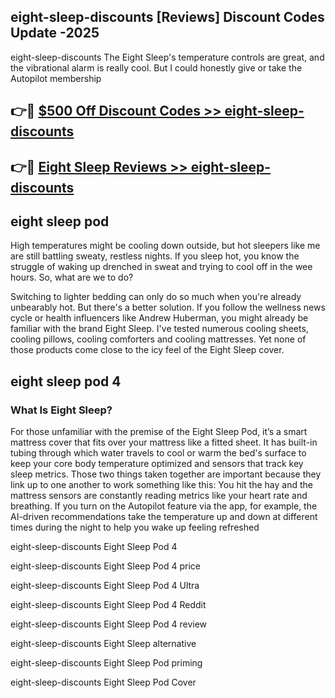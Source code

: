 ## eight-sleep-discounts [Reviews​] Discount Codes Update -2025

eight-sleep-discounts The Eight Sleep's temperature controls are great, and the vibrational alarm is really cool. But I could honestly give or take the Autopilot membership

## 👉🔴 [$500 Off Discount Codes >> eight-sleep-discounts](http://download.freeplayer.one?title=eight-sleep-discounts&ref=18-ES)

## 👉🔴 [Eight Sleep Reviews >> eight-sleep-discounts](http://download.freeplayer.one?title=eight-sleep-discounts&ref=18-ES)

## eight sleep pod

High temperatures might be cooling down outside, but hot sleepers like me are still battling sweaty, restless nights. If you sleep hot, you know the struggle of waking up drenched in sweat and trying to cool off in the wee hours. So, what are we to do?

Switching to lighter bedding can only do so much when you're already unbearably hot. But there's a better solution. If you follow the wellness news cycle or health influencers like Andrew Huberman, you might already be familiar with the brand Eight Sleep. I've tested numerous cooling sheets, cooling pillows, cooling comforters and cooling mattresses. Yet none of those products come close to the icy feel of the Eight Sleep cover.

## eight sleep pod 4

### What Is Eight Sleep?

For those unfamiliar with the premise of the Eight Sleep Pod, it’s a smart mattress cover that fits over your mattress like a fitted sheet. It has built-in tubing through which water travels to cool or warm the bed's surface to keep your core body temperature optimized and sensors that track key sleep metrics. Those two things taken together are important because they link up to one another to work something like this: You hit the hay and the mattress sensors are constantly reading metrics like your heart rate and breathing. If you turn on the Autopilot feature via the app, for example, the AI-driven recommendations take the temperature up and down at different times during the night to help you wake up feeling refreshed

eight-sleep-discounts Eight Sleep Pod 4

eight-sleep-discounts Eight Sleep Pod 4 price

eight-sleep-discounts Eight Sleep Pod 4 Ultra

eight-sleep-discounts Eight Sleep Pod 4 Reddit

eight-sleep-discounts Eight Sleep Pod 4 review

eight-sleep-discounts Eight Sleep alternative

eight-sleep-discounts Eight Sleep Pod priming

eight-sleep-discounts Eight Sleep Pod Cover
